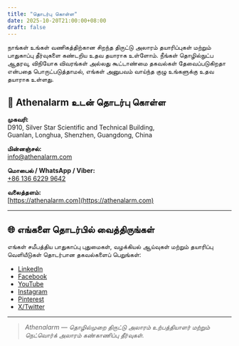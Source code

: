 ```yaml
---
title: "தொடர்பு கொள்ள"
date: 2025-10-20T21:00:00+08:00
draft: false
---
```


நாங்கள் உங்கள் வணிகத்திற்கான சிறந்த திருட்டு அலாரம் தயாரிப்புகள் மற்றும் பாதுகாப்பு தீர்வுகளை கண்டறிய உதவ தயாராக உள்ளோம். நீங்கள் தொழில்நுட்ப ஆதரவு, விநியோக விவரங்கள் அல்லது கூட்டாண்மை தகவல்கள் தேவைப்படுகிறதா என்பதை பொருட்படுத்தாமல், எங்கள் அனுபவம் வாய்ந்த குழு உங்களுக்கு உதவ தயாராக உள்ளது.

## 📍 Athenalarm உடன் தொடர்பு கொள்ள

**முகவரி:**  
D910, Silver Star Scientific and Technical Building,  
Guanlan, Longhua, Shenzhen, Guangdong, China  

**மின்னஞ்சல்:**  
[info@athenalarm.com](mailto:info@athenalarm.com)

**மொபைல் / WhatsApp / Viber:**  
[+86 136 6229 9642](https://api.whatsapp.com/send?phone=8613662299642)

**வலைத்தளம்:**  
[https://athenalarm.com](https://athenalarm.com)

---

## 🌐 எங்களை தொடர்பில் வைத்திருங்கள்

எங்கள் சமீபத்திய பாதுகாப்பு புதுமைகள், வழக்கியல் ஆய்வுகள் மற்றும் தயாரிப்பு வெளியீடுகள் தொடர்பான தகவல்களைப் பெறுங்கள்:

- [LinkedIn](https://www.linkedin.com/company/athenalarm)
- [Facebook](https://www.facebook.com/athenalarm)
- [YouTube](https://www.youtube.com/@athenalarm3663)
- [Instagram](https://www.instagram.com/athenalarm)
- [Pinterest](https://www.pinterest.com/athenalarm/)
- [X/Twitter](https://x.com/Athenalarm)

---

> _Athenalarm — தொழில்முறை திருட்டு அலாரம் உற்பத்தியாளர் மற்றும் நெட்வொர்க் அலாரம் கண்காணிப்பு தீர்வுகள்._